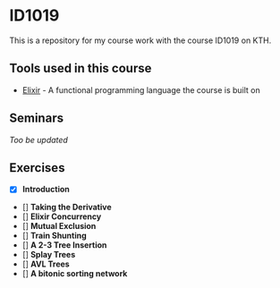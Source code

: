# ID1019

This is a repository for my course work with the course ID1019 on KTH.

## Tools used in this course

* [Elixir](https://elixir-lang.org/) - A functional programming language the course is built on

## Seminars

*Too be updated*

## Exercises
- [x] **Introduction**
- [] **Taking the Derivative**
- [] **Elixir Concurrency**
- [] **Mutual Exclusion**
- [] **Train Shunting**
- [] **A 2-3 Tree Insertion**
- [] **Splay Trees**
- [] **AVL Trees**
- [] **A bitonic sorting network**
